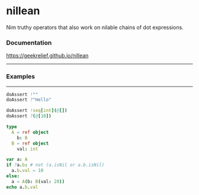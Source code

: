 # nillean
Nim truthy operators that also work on nilable chains of dot expressions.

### Documentation
https://geekrelief.github.io/nillean


---
### Examples
---
```nim
doAssert !""
doAssert ?"Hello"

doAssert !seq[int](@[])
doAssert ?(@[10])

type
  A = ref object
    b: B
  B = ref object
    val: int

var a: A
if ?a.b: # not (a.isNil or a.b.isNil)
  a.b.val = 10
else:
  a = A(b: B(val: 20))
echo a.b.val
```